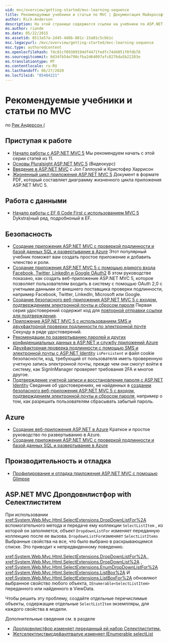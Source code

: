 ```yaml
---
uid: mvc/overview/getting-started/mvc-learning-sequence
title: Рекомендуемые учебники и статьи по MVC | Документация Майкрософт
author: Rick-Anderson
description: На этой странице содержатся ссылки на учебники по ASP.NET MVC и предлагаемую последовательность действий.
ms.author: riande
ms.date: 05/22/2015
ms.assetid: 8513a57a-2d45-4d6b-881c-15a01c5cbb1c
msc.legacyurl: /mvc/overview/getting-started/mvc-learning-sequence
msc.type: authoredcontent
ms.openlocfilehash: 7dc81cf09309194df4471fedfc74d4051f0fdb78
ms.sourcegitcommit: 8d34fb54e790cfba2d64097afc8276da5b22283e
ms.translationtype: MT
ms.contentlocale: ru-RU
ms.lasthandoff: 06/27/2020
ms.locfileid: "85484221"
---
```

# <a name="mvc-recommended-tutorials-and-articles"></a>Рекомендуемые учебники и статьи по MVC

по [Рик Андерсон (](https://twitter.com/RickAndMSFT)

<a id="pwd"></a>
## <a name="getting-started"></a>Приступая к работе

- [Начало работы с ASP.NET MVC 5](introduction/getting-started.md) Мы рекомендуем начать с этой серии статей из 11.
- [Основы Pluralsight ASP.NET MVC 5](https://pluralsight.com/training/Player?author=scott-allen&amp;name=aspdotnet-mvc5-fundamentals-m1-introduction&amp;mode=live&amp;clip=0&amp;course=aspdotnet-mvc5-fundamentals) (Видеокурс)
- [Введение в ASP.NET MVC](https://channel9.msdn.com/Series/Introduction-to-ASP-NET-MVC) с Jon Гэллоуэй и Кристофер Харрисон
- [Жизненный цикл приложения ASP.NET MVC 5](lifecycle-of-an-aspnet-mvc-5-application.md) Документ в формате PDF, который составляет диаграмму жизненного цикла приложения ASP.NET MVC 5.

<a id="con"></a>
## <a name="working-with-data"></a>Работа с данными

- [Начало работы с EF 6 Code First с использованием MVC 5](getting-started-with-ef-using-mvc/creating-an-entity-framework-data-model-for-an-asp-net-mvc-application.md) Dykstra)ный ряд, подробноный в EF.

<a id="wj"></a>
## <a name="security"></a>Безопасность

- [Создание приложения ASP.NET MVC с проверкой подлинности и базой данных SQL и развертывание в Azure](https://azure.microsoft.com/documentation/articles/web-sites-dotnet-deploy-aspnet-mvc-app-membership-oauth-sql-database/) Этот популярный учебник поможет вам создать простое приложение и добавить членство и роли.
- [Создание приложения ASP.NET MVC 5 с помощью единого входа Facebook, Twitter, LinkedIn и Google OAuth2](../security/create-an-aspnet-mvc-5-app-with-facebook-and-google-oauth2-and-openid-sign-on.md) В этом руководстве показано, как создать веб-приложение ASP.NET MVC 5, которое позволяет пользователям входить в систему с помощью OAuth 2,0 с учетными данными от внешнего поставщика проверки подлинности, например Facebook, Twitter, LinkedIn, Microsoft или Google.
- [Создание безопасного веб-приложения ASP.NET MVC 5 с входом, подтверждением электронной почты и сбросом пароля](../security/create-an-aspnet-mvc-5-web-app-with-email-confirmation-and-password-reset.md) Первая серия удостоверений содержит код для [повторной отправки ссылки для подтверждения](../security/create-an-aspnet-mvc-5-web-app-with-email-confirmation-and-password-reset.md#rsend).
- [Приложение ASP.NET MVC 5 с использованием SMS и двухфакторной проверки подлинности по электронной почте](../security/aspnet-mvc-5-app-with-sms-and-email-two-factor-authentication.md) Секунду в ряде удостоверений.
- [Рекомендации по развертыванию паролей и других конфиденциальных данных в ASP.NET и службу приложений Azure](../../../identity/overview/features-api/best-practices-for-deploying-passwords-and-other-sensitive-data-to-aspnet-and-azure.md)
- [Двухфакторная проверка подлинности с помощью SMS и электронной почты с ASP.NET Identity](../../../identity/overview/features-api/two-factor-authentication-using-sms-and-email-with-aspnet-identity.md) `isPersistent` и файл cookie безопасности, код, требующий от пользователя иметь проверенную учетную запись электронной почты, прежде чем они смогут войти в систему, как SignInManager проверяет требования 2FA и многое другое.
- [Подтверждение учетной записи и восстановление пароля с ASP.NET Identity](../../../identity/overview/features-api/account-confirmation-and-password-recovery-with-aspnet-identity.md) Сведения об удостоверениях, не найденных в [создании безопасного веб-приложения ASP.NET MVC 5 с входом, подтверждением электронной почты и сбросом пароля,](../security/create-an-aspnet-mvc-5-web-app-with-email-confirmation-and-password-reset.md) например о том, как разрешить пользователям сбрасывать забытый пароль.

<a id="da"></a>
## <a name="azure"></a>Azure

- [Создание веб-приложения ASP.NET в Azure](https://azure.microsoft.com/documentation/articles/web-sites-dotnet-get-started/) Краткое и простое руководство по развертыванию в Azure.
- [Создание приложения ASP.NET MVC с проверкой подлинности и базой данных SQL и развертывание в Azure](https://azure.microsoft.com/documentation/articles/web-sites-dotnet-deploy-aspnet-mvc-app-membership-oauth-sql-database/)

<a id="perf"></a>
## <a name="performance-and-debugging"></a>Производительность и отладка

- [Профилирование и отладка приложения ASP.NET MVC с помощью Glimpse](../performance/profile-and-debug-your-aspnet-mvc-app-with-glimpse.md)

## <a name="aspnet-mvc-dropdownlistfor-with-selectlistitem"></a>ASP.NET MVC Дропдовнлистфор with Селектлиститем

При использовании <xref:System.Web.Mvc.Html.SelectExtensions.DropDownListFor%2A> вспомогательного метода и передаче ему коллекции `SelectListItem` , из которой он заполняется, объект `DropdownListFor` изменяет переданную коллекцию после ее вызова. `DropdownListFor`изменяет `SelectListItems` Выбранные свойства на все, что было выбрано в раскрывающемся списке. Это приводит к непредвиденному поведению.

<xref:System.Web.Mvc.Html.SelectExtensions.DropDownListFor%2A>,, <xref:System.Web.Mvc.Html.SelectExtensions.DropDownList%2A> , <xref:System.Web.Mvc.Html.SelectExtensions.EnumDropDownListFor%2A> <xref:System.Web.Mvc.Html.SelectExtensions.ListBox%2A> И <xref:System.Web.Mvc.Html.SelectExtensions.ListBoxFor%2A> обновляют выбранное свойство любого объекта, `IEnumerable<SelectListItem>` переданного или найденного в ViewData.

Чтобы решить эту проблему, создайте отдельные перечислимые объекты, содержащие отдельные `SelectListItem` экземпляры, для каждого свойства в модели.

Дополнительные сведения см. в разделе

* [Дропдовнлистфор изменяет переданный ей набор Селектлиститем.](http://web.archive.org/web/20140902031437/http://aspnetwebstack.codeplex.com/workitem/1913)
* [Жетселектлиствисдефаултвалуе изменяет IEnumerable <SelectListItem> selectList](https://github.com/aspnet/AspNetWebStack/issues/271)